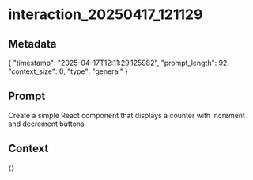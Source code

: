 # interaction_20250417_121129

## Metadata
{
  "timestamp": "2025-04-17T12:11:29.125982",
  "prompt_length": 92,
  "context_size": 0,
  "type": "general"
}

## Prompt
Create a simple React component that displays a counter with increment and decrement buttons

## Context
{}
